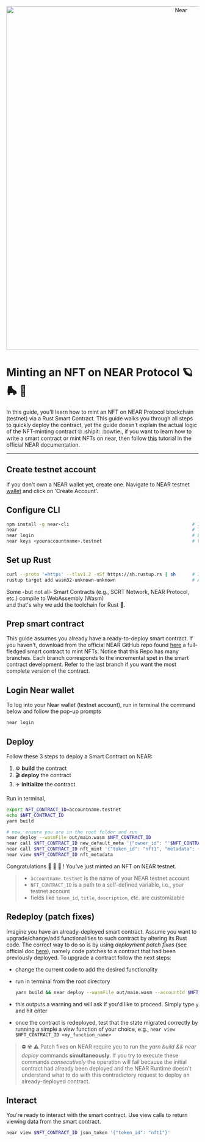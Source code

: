 <p align="center">
  <a href="https://near.org/">
    <img alt="Near" src="https://github.com/irene-bbox/sc-near-mintingNFT/blob/main/images/near_oceanblue.png" 
    width="900" />
  </a>
</p>

# Minting an NFT on NEAR Protocol :ringed_planet: :roller_skate: :kick_scooter:

In this guide, you'll learn how to mint an NFT on NEAR Protocol blockchain (testnet) via a Rust Smart Contract. This guide walks you through all steps to quickly deploy the contract, yet the guide doesn't explain the actual logic of the NFT-minting contract :nerd_face: :shipit: :bowtie:, if you want to learn how to write a smart contract or mint NFTs on near, then follow [this](https://docs.near.org/tutorials/nfts/introduction) tutorial in the official NEAR documentation. 

---


## Create testnet account

If you don't own a NEAR wallet yet, create one. Navigate to NEAR testnet [wallet](https://wallet.testnet.near.org) and click on 'Create Account'.


## Configure CLI

```bash
npm install -g near-cli                                             # Install the NEAR CLI
near                                                                # To see various possible commands run
near login                                                          # Log into your NEAR testnet wallet
near keys <youraccountname>.testnet                                 # Visualize your keys running
```


## Set up Rust

```bash
curl --proto '=https' --tlsv1.2 -sSf https://sh.rustup.rs | sh      # If you haven't installed Rust yet, install it now using rustup
rustup target add wasm32-unknown-unknown                            # Add Wasm toolchain
```

Some -but not all- Smart Contracts (e.g., SCRT Network, NEAR Protocol, etc.) compile to WebAssembly (Wasm) <br /> and that's why we add the toolchain for Rust :sheep:.

## Prep smart contract

This guide assumes you already have a ready-to-deploy smart contract. If you haven't, download from the official NEAR GitHub repo found [here](https://github.com/near-examples/nft-tutorial) a full-fledged smart contract to mint NFTs. Notice that this Repo has many branches. Each branch corresponds to the incremental spet in the smart contract development. Refer to the last branch if you want the most complete version of the contract. 

## Login Near wallet

To log into your Near wallet (testnet account), run in terminal the command below and follow the pop-up prompts
```bash
near login
```

## Deploy

Follow these 3 steps to deploy a Smart Contract on NEAR:
1. :gear: **build** the contract
2. :clapper: **deploy** the contract
3. :airplane: **initialize** the contract

Run in terminal,
```bash
export NFT_CONTRACT_ID=accountname.testnet                                  # Export path to your testnet account name
echo $NFT_CONTRACT_ID      
yarn build                                                                  # Build the contract

# now, ensure you are in the root folder and run
near deploy --wasmFile out/main.wasm $NFT_CONTRACT_ID                       # Deploy the contract
near call $NFT_CONTRACT_ID new_default_meta '{"owner_id": "'$NFT_CONTRACT_ID'"}' --accountId $NFT_CONTRACT_ID   # Initialize the contract
near call $NFT_CONTRACT_ID nft_mint '{"token_id": "nft1", "metadata": {"title": "May 4th", "description": "Star Wars pun", "media": "https://www.rd.com/wp-content/uploads/2020/04/GettyImages-1146900170.jpg"}, "receiver_id": "'$NFT_CONTRACT_ID'"}' --accountId $NFT_CONTRACT_ID --amount 0.1    # Mint the NFT
near view $NFT_CONTRACT_ID nft_metadata                                     # Call view functions
```
Congratulations :raised_hands: :tada: :partying_face: ! You've just minted an NFT on NEAR testnet. <br />
> * `accountname.testnet` is the name of your NEAR testnet account <br />
> * `NFT_CONTRACT_ID` is a path to a self-defined variable, i.e., your testnet account <br />
> * fields like `token_id`, `title`, `description`, etc. are customizable


## Redeploy (patch fixes)

Imagine you have an already-deployed smart contract. Assume you want to upgrade/change/add functionalities to such contract by altering its Rust code. The correct way to do so is by using *deployment patch fixes* (see official doc [here](https://docs.near.org/tutorials/nfts/upgrade-contract)), namely code patches to a contract that had been previously deployed. To upgrade a contract follow the next steps:

* change the current code to add the desired functionality
* run in terminal from the root directory 
   
   ```bash
   yarn build && near deploy --wasmFile out/main.wasm --accountId $NFT_CONTRACT_ID
   ```
* this outputs a warning and will ask if you'd like to proceed. Simply type `y` and hit enter
* once the contract is redeployed, test that the state migrated correctly by running a simple a *view* function of your choice, e.g., `near view $NFT_CONTRACT_ID <my_function_name>`

> :no_entry: :radioactive: :warning: Patch fixes on NEAR require you to run the *yarn build && near deploy* commands **simultaneously**. If you try to execute these commands *consecutively* the operation will fail because the initial contract had already been deployed and the NEAR Runtime doesn't understand what to do with this contradictory request to deploy an already-deployed contract.  

## Interact

You're ready to interact with the smart contract. Use view calls to return viewing data from the smart contract.
```bash
near view $NFT_CONTRACT_ID json_token '{"token_id": "nft1"}'                  # View call 
```

